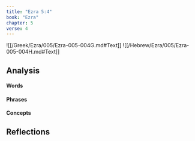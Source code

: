 ```yaml
---
title: "Ezra 5:4"
book: "Ezra"
chapter: 5
verse: 4
---
```

![[/Greek/Ezra/005/Ezra-005-004G.md#Text]]
![[/Hebrew/Ezra/005/Ezra-005-004H.md#Text]]

## Analysis

#### Words

#### Phrases

#### Concepts

## Reflections
